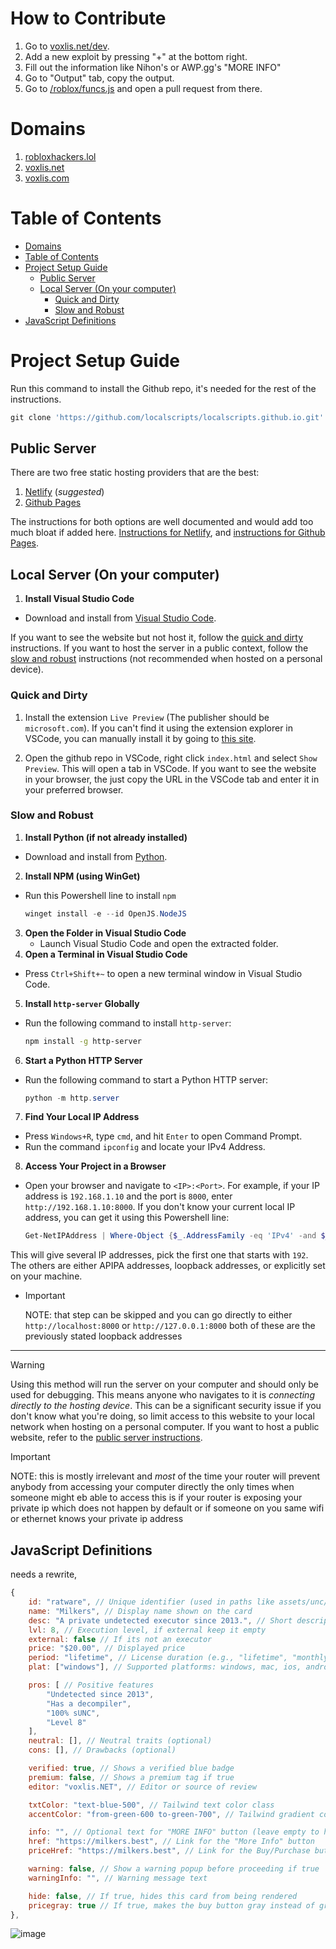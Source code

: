 # How to Contribute
1. Go to [voxlis.net/dev](https://voxlis.net/dev).
2. Add a new exploit by pressing "+" at the bottom right.
3. Fill out the information like Nihon's or AWP.gg's "MORE INFO"
4. Go to "Output" tab, copy the output.
5. Go to [/roblox/funcs.js](https://github.com/localscripts/voxlis.net/blob/main/roblox/funcs.js) and open a pull request from there.

# Domains 

1. [robloxhackers.lol](https://robloxhackers.lol)
2. [voxlis.net](https://voxlis.net)
3. [voxlis.com](https://voxlis.com)

# Table of Contents

- [Domains](#domains)
- [Table of Contents](#table-of-contents)
- [Project Setup Guide](#project-setup-guide)
  - [Public Server](#public-server)
  - [Local Server (On your computer)](#local-server-on-your-computer)
    - [Quick and Dirty](#quick-and-dirty)
    - [Slow and Robust](#slow-and-robust)
- [JavaScript Definitions](#javascript-definitions)

# Project Setup Guide

Run this command to install the Github repo, it's needed for the rest of the instructions.
```powershell
git clone 'https://github.com/localscripts/localscripts.github.io.git' && cd localscripts.github.io'
```

## Public Server

There are two free static hosting providers that are the best:
1. [Netlify](https://www.netlify.com/) (*suggested*)
2. [Github Pages](https://pages.github.com/)

The instructions for both options are well documented and would add too much bloat if added here. [Instructions for Netlify](https://docs.netlify.com/get-started/), and [instructions for Github Pages](https://docs.github.com/en/pages/quickstart).

## Local Server (On your computer)

1. **Install Visual Studio Code**
  - Download and install from [Visual Studio Code](https://visualstudio.microsoft.com/).

If you want to see the website but not host it, follow the [quick and dirty](#quick-and-dirty) instructions. If you want to host the server in a public context, follow the [slow and robust](#slow-and-robust) instructions (not recommended when hosted on a personal device). 

### Quick and Dirty
1. Install the extension `Live Preview` (The publisher should be `microsoft.com`). If you can't find it using the extension explorer in VSCode, you can manually install it by going to [this site](https://marketplace.visualstudio.com/items?itemName=ms-vscode.live-server).

2. Open the github repo in VSCode, right click `index.html` and select `Show Preview`. This will open a tab in VSCode. If you want to see the website in your browser, the just copy the URL in the VSCode tab and enter it in your preferred browser.

### Slow and Robust
1. **Install Python (if not already installed)**
  - Download and install from [Python](https://www.python.org/).

2. **Install NPM (using WinGet)**
  - Run this Powershell line to install `npm`
    ```powershell
    winget install -e --id OpenJS.NodeJS
    ```

3. **Open the Folder in Visual Studio Code**
   - Launch Visual Studio Code and open the extracted folder.
4. **Open a Terminal in Visual Studio Code**
  - Press `Ctrl+Shift+~` to open a new terminal window in Visual Studio Code.

5. **Install `http-server` Globally**
  - Run the following command to install `http-server`:
    ```sh
    npm install -g http-server
    ```
6. **Start a Python HTTP Server**
  - Run the following command to start a Python HTTP server:
    ```powershell
    python -m http.server
    ```
7. **Find Your Local IP Address**
  - Press `Windows+R`, type `cmd`, and hit `Enter` to open Command Prompt.
  - Run the command `ipconfig` and locate your IPv4 Address.

8. **Access Your Project in a Browser**
  - Open your browser and navigate to `<IP>:<Port>`. For example, if your IP address is `192.168.1.10` and the port is `8000`, enter `http://192.168.1.10:8000`. If you don't know your current local IP address, you can get it using this Powershell line:
    ```powershell
    Get-NetIPAddress | Where-Object {$_.AddressFamily -eq 'IPv4' -and $_.InterfaceAlias    -ne 'Loopback Pseudo-Interface 1'} | Select-Object IPAddress
    ```
  This will give several IP addresses, pick the first one that starts with `192`. The others are either APIPA addresses, loopback addresses, or explicitly set on your machine.
  - > [!IMPORTANT]
    > NOTE: that step can be skipped and you can go directly to either `http://localhost:8000` or `http://127.0.0.1:8000`  both of these are the previously stated loopback addresses

---

> [!WARNING]
> Using this method will run the server on your computer and should only be used for debugging. This means anyone who navigates to it is *connecting directly to the hosting device*. This can be a significant security issue if you don't know what you're doing, so limit access to this website to your local network when 
hosting on a personal computer. If you want to host a public website, refer to the [public server instructions](#public-server).

> [!IMPORTANT]
> NOTE: this is mostly irrelevant and *most* of the time your router will prevent anybody from accessing your computer directly the only times when someone might eb able to access this is if your router is exposing your private ip which does not happen by default or if someone on you same wifi or ethernet knows your private ip address

## JavaScript Definitions

needs a rewrite, 
```js
{
    id: "ratware", // Unique identifier (used in paths like assets/unc/{id}.json)
    name: "Milkers", // Display name shown on the card
    desc: "A private undetected executor since 2013.", // Short description
    lvl: 8, // Execution level, if external keep it empty
    external: false // If its not an executor
    price: "$20.00", // Displayed price
    period: "lifetime", // License duration (e.g., "lifetime", "monthly")
    plat: ["windows"], // Supported platforms: windows, mac, ios, android

    pros: [ // Positive features
        "Undetected since 2013",
        "Has a decompiler",
        "100% sUNC",
        "Level 8"
    ],
    neutral: [], // Neutral traits (optional)
    cons: [], // Drawbacks (optional)

    verified: true, // Shows a verified blue badge
    premium: false, // Shows a premium tag if true
    editor: "voxlis.NET", // Editor or source of review

    txtColor: "text-blue-500", // Tailwind text color class
    accentColor: "from-green-600 to-green-700", // Tailwind gradient color for accents

    info: "", // Optional text for "MORE INFO" button (leave empty to hide it)
    href: "https://milkers.best", // Link for the "More Info" button
    priceHref: "https://milkers.best", // Link for the Buy/Purchase button

    warning: false, // Show a warning popup before proceeding if true
    warningInfo: "", // Warning message text

    hide: false, // If true, hides this card from being rendered
    pricegray: true // If true, makes the buy button gray instead of green
},
 ```

![image](https://github.com/user-attachments/assets/1b15f6ac-d16b-419e-b541-baaab9c98761)
